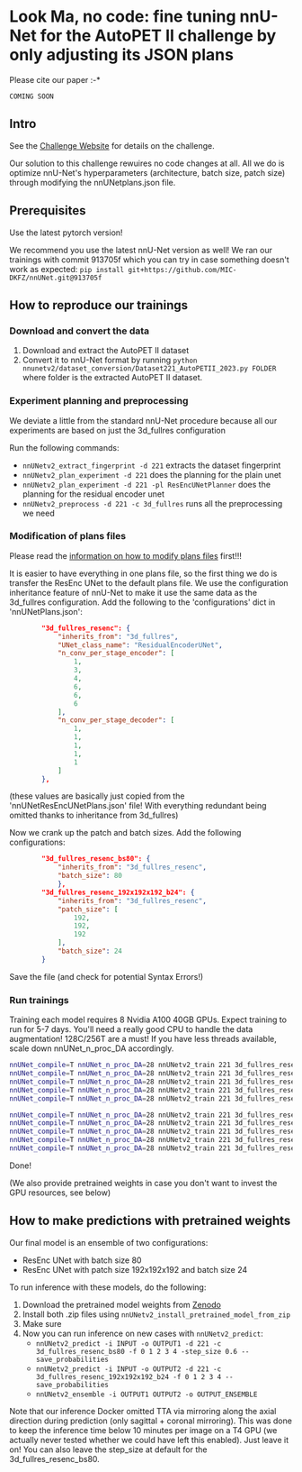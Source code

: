 # Look Ma, no code: fine tuning nnU-Net for the AutoPET II challenge by only adjusting its JSON plans

Please cite our paper :-*

```text
COMING SOON
```

## Intro

See the [Challenge Website](https://autopet-ii.grand-challenge.org/) for details on the challenge.

Our solution to this challenge rewuires no code changes at all. All we do is optimize nnU-Net's hyperparameters 
(architecture, batch size, patch size) through modifying the nnUNetplans.json file.

## Prerequisites
Use the latest pytorch version!

We recommend you use the latest nnU-Net version as well! We ran our trainings with commit 913705f which you can try in case something doesn't work as expected:
`pip install git+https://github.com/MIC-DKFZ/nnUNet.git@913705f`

## How to reproduce our trainings

### Download and convert the data
1. Download and extract the AutoPET II dataset
2. Convert it to nnU-Net format by running `python nnunetv2/dataset_conversion/Dataset221_AutoPETII_2023.py FOLDER` where folder is the extracted AutoPET II dataset.

### Experiment planning and preprocessing
We deviate a little from the standard nnU-Net procedure because all our experiments are based on just the 3d_fullres configuration

Run the following commands:
   - `nnUNetv2_extract_fingerprint -d 221` extracts the dataset fingerprint 
   - `nnUNetv2_plan_experiment -d 221` does the planning for the plain unet
   - `nnUNetv2_plan_experiment -d 221 -pl ResEncUNetPlanner` does the planning for the residual encoder unet
   - `nnUNetv2_preprocess -d 221 -c 3d_fullres` runs all the preprocessing we need

### Modification of plans files
Please read the [information on how to modify plans files](../explanation_plans_files.md) first!!!


It is easier to have everything in one plans file, so the first thing we do is transfer the ResEnc UNet to the 
default plans file. We use the configuration inheritance feature of nnU-Net to make it use the same data as the 
3d_fullres configuration.
Add the following to the 'configurations' dict in 'nnUNetPlans.json':

```json
        "3d_fullres_resenc": {
            "inherits_from": "3d_fullres",
            "UNet_class_name": "ResidualEncoderUNet",
            "n_conv_per_stage_encoder": [
                1,
                3,
                4,
                6,
                6,
                6
            ],
            "n_conv_per_stage_decoder": [
                1,
                1,
                1,
                1,
                1
            ]
        },
```

(these values are basically just copied from the 'nnUNetResEncUNetPlans.json' file! With everything redundant being omitted thanks to inheritance from 3d_fullres)

Now we crank up the patch and batch sizes. Add the following configurations:
```json
        "3d_fullres_resenc_bs80": {
            "inherits_from": "3d_fullres_resenc",
            "batch_size": 80
            },
        "3d_fullres_resenc_192x192x192_b24": {
            "inherits_from": "3d_fullres_resenc",
            "patch_size": [
                192,
                192,
                192
            ],
            "batch_size": 24
        }
```

Save the file (and check for potential Syntax Errors!)

### Run trainings
Training each model requires 8 Nvidia A100 40GB GPUs. Expect training to run for 5-7 days. You'll need a really good 
CPU to handle the data augmentation! 128C/256T are a must! If you have less threads available, scale down nnUNet_n_proc_DA accordingly.

```bash
nnUNet_compile=T nnUNet_n_proc_DA=28 nnUNetv2_train 221 3d_fullres_resenc_bs80 0 -num_gpus 8
nnUNet_compile=T nnUNet_n_proc_DA=28 nnUNetv2_train 221 3d_fullres_resenc_bs80 1 -num_gpus 8
nnUNet_compile=T nnUNet_n_proc_DA=28 nnUNetv2_train 221 3d_fullres_resenc_bs80 2 -num_gpus 8
nnUNet_compile=T nnUNet_n_proc_DA=28 nnUNetv2_train 221 3d_fullres_resenc_bs80 3 -num_gpus 8
nnUNet_compile=T nnUNet_n_proc_DA=28 nnUNetv2_train 221 3d_fullres_resenc_bs80 4 -num_gpus 8

nnUNet_compile=T nnUNet_n_proc_DA=28 nnUNetv2_train 221 3d_fullres_resenc_192x192x192_b24 0 -num_gpus 8
nnUNet_compile=T nnUNet_n_proc_DA=28 nnUNetv2_train 221 3d_fullres_resenc_192x192x192_b24 1 -num_gpus 8
nnUNet_compile=T nnUNet_n_proc_DA=28 nnUNetv2_train 221 3d_fullres_resenc_192x192x192_b24 2 -num_gpus 8
nnUNet_compile=T nnUNet_n_proc_DA=28 nnUNetv2_train 221 3d_fullres_resenc_192x192x192_b24 3 -num_gpus 8
nnUNet_compile=T nnUNet_n_proc_DA=28 nnUNetv2_train 221 3d_fullres_resenc_192x192x192_b24 4 -num_gpus 8
```

Done!

(We also provide pretrained weights in case you don't want to invest the GPU resources, see below)

## How to make predictions with pretrained weights
Our final model is an ensemble of two configurations:
- ResEnc UNet with batch size 80
- ResEnc UNet with patch size 192x192x192 and batch size 24

To run inference with these models, do the following:

1. Download the pretrained model weights from [Zenodo](https://zenodo.org/record/8362371)
2. Install both .zip files using `nnUNetv2_install_pretrained_model_from_zip`
3. Make sure 
4. Now you can run inference on new cases with `nnUNetv2_predict`:
   - `nnUNetv2_predict -i INPUT -o OUTPUT1 -d 221 -c 3d_fullres_resenc_bs80 -f 0 1 2 3 4 -step_size 0.6 --save_probabilities`   
   - `nnUNetv2_predict -i INPUT -o OUTPUT2 -d 221 -c 3d_fullres_resenc_192x192x192_b24 -f 0 1 2 3 4 --save_probabilities`
   - `nnUNetv2_ensemble -i OUTPUT1 OUTPUT2 -o OUTPUT_ENSEMBLE`

Note that our inference Docker omitted TTA via mirroring along the axial direction during prediction (only sagittal + 
coronal mirroring). This was
done to keep the inference time below 10 minutes per image on a T4 GPU (we actually never tested whether we could 
have left this enabled). Just leave it on! You can also leave the step_size at default for the 3d_fullres_resenc_bs80.